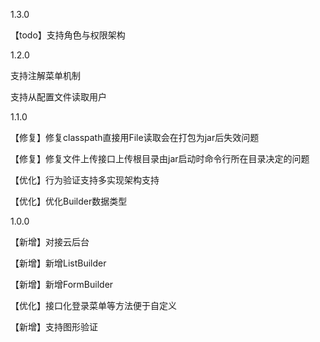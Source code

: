 1.3.0

【todo】支持角色与权限架构

1.2.0

支持注解菜单机制

支持从配置文件读取用户

1.1.0

【修复】修复classpath直接用File读取会在打包为jar后失效问题

【修复】修复文件上传接口上传根目录由jar启动时命令行所在目录决定的问题

【优化】行为验证支持多实现架构支持

【优化】优化Builder数据类型

1.0.0

【新增】对接云后台

【新增】新增ListBuilder

【新增】新增FormBuilder

【优化】接口化登录菜单等方法便于自定义

【新增】支持图形验证
